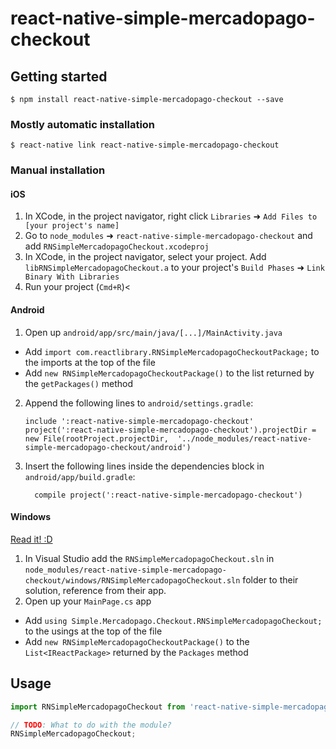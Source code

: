 
# react-native-simple-mercadopago-checkout

## Getting started

`$ npm install react-native-simple-mercadopago-checkout --save`

### Mostly automatic installation

`$ react-native link react-native-simple-mercadopago-checkout`

### Manual installation


#### iOS

1. In XCode, in the project navigator, right click `Libraries` ➜ `Add Files to [your project's name]`
2. Go to `node_modules` ➜ `react-native-simple-mercadopago-checkout` and add `RNSimpleMercadopagoCheckout.xcodeproj`
3. In XCode, in the project navigator, select your project. Add `libRNSimpleMercadopagoCheckout.a` to your project's `Build Phases` ➜ `Link Binary With Libraries`
4. Run your project (`Cmd+R`)<

#### Android

1. Open up `android/app/src/main/java/[...]/MainActivity.java`
  - Add `import com.reactlibrary.RNSimpleMercadopagoCheckoutPackage;` to the imports at the top of the file
  - Add `new RNSimpleMercadopagoCheckoutPackage()` to the list returned by the `getPackages()` method
2. Append the following lines to `android/settings.gradle`:
  	```
  	include ':react-native-simple-mercadopago-checkout'
  	project(':react-native-simple-mercadopago-checkout').projectDir = new File(rootProject.projectDir, 	'../node_modules/react-native-simple-mercadopago-checkout/android')
  	```
3. Insert the following lines inside the dependencies block in `android/app/build.gradle`:
  	```
      compile project(':react-native-simple-mercadopago-checkout')
  	```

#### Windows
[Read it! :D](https://github.com/ReactWindows/react-native)

1. In Visual Studio add the `RNSimpleMercadopagoCheckout.sln` in `node_modules/react-native-simple-mercadopago-checkout/windows/RNSimpleMercadopagoCheckout.sln` folder to their solution, reference from their app.
2. Open up your `MainPage.cs` app
  - Add `using Simple.Mercadopago.Checkout.RNSimpleMercadopagoCheckout;` to the usings at the top of the file
  - Add `new RNSimpleMercadopagoCheckoutPackage()` to the `List<IReactPackage>` returned by the `Packages` method


## Usage
```javascript
import RNSimpleMercadopagoCheckout from 'react-native-simple-mercadopago-checkout';

// TODO: What to do with the module?
RNSimpleMercadopagoCheckout;
```
  